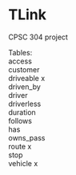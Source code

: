 # TLink
CPSC 304 project


Tables:<br>
access<br>
customer<br>
driveable x<br>
driven_by<br>
driver<br>
driverless<br>
duration<br>
follows<br>
has<br>
owns_pass<br>
route x<br>
stop<br>
vehicle x<br>

